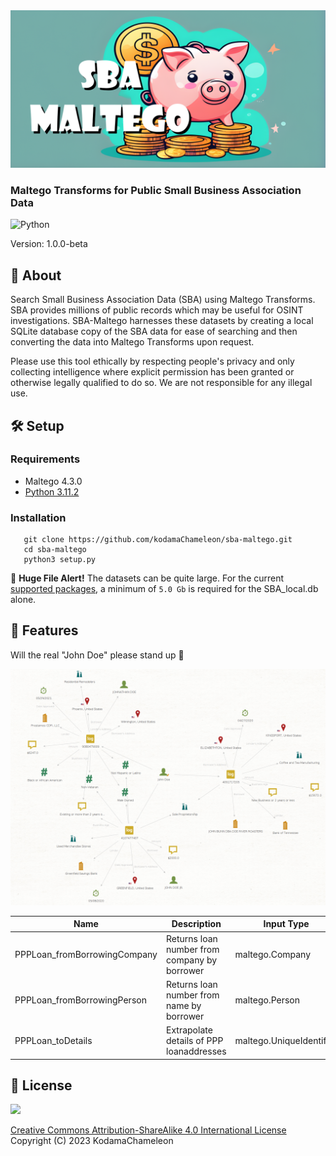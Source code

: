 <img src="./img/sba2.png">

### Maltego Transforms for Public Small Business Association Data

![Python](https://img.shields.io/badge/python-3670A0?style=for-the-badge&logo=python&logoColor=ffdd54)

Version: 1.0.0-beta

## 💎 About

Search Small Business Association Data (SBA) using Maltego Transforms. SBA provides millions of public records which may be useful for OSINT investigations. SBA-Maltego harnesses these datasets by creating a local SQLite database copy of the SBA data for ease of searching and then converting the data into Maltego Transforms upon request.

Please use this tool ethically by respecting people's privacy and only collecting intelligence where explicit permission has been granted or otherwise legally qualified to do so. We are not responsible for any illegal use.

## 🛠️ Setup

### Requirements
- Maltego 4.3.0
- [Python 3.11.2](./requirements.txt)
   
### Installation
```
   git clone https://github.com/kodamaChameleon/sba-maltego.git
   cd sba-maltego
   python3 setup.py
```

🚨 **Huge File Alert!** The datasets can be quite large. For the current [supported packages](https://github.com/kodamaChameleon/sba-maltego/blob/main/supported_packages.json), a minimum of ```5.0 Gb``` is required for the SBA_local.db alone.
   
## 🧙 Features

Will the real "John Doe" please stand up 🤔

<img src="./img/sba_demo.png" width="600px">

| Name                         | Description                                     | Input Type               | Notes                          |
|------------------------------|-------------------------------------------------|--------------------------|--------------------------------|
| PPPLoan_fromBorrowingCompany | Returns loan number from company by borrower    | maltego.Company          |                                |
| PPPLoan_fromBorrowingPerson  | Returns loan number from name by borrower       | maltego.Person           |                                |
| PPPLoan_toDetails            | Extrapolate details of PPP loanaddresses        | maltego.UniqueIdentifier |                                |
   
## 📜 License
<img src="https://creativecommons.org/images/deed/FreeCulturalWorks_seal_x2.jpg" height="100px">

[Creative Commons Attribution-ShareAlike 4.0 International License](https://creativecommons.org/licenses/by-sa/4.0/)  
Copyright (C) 2023 KodamaChameleon
